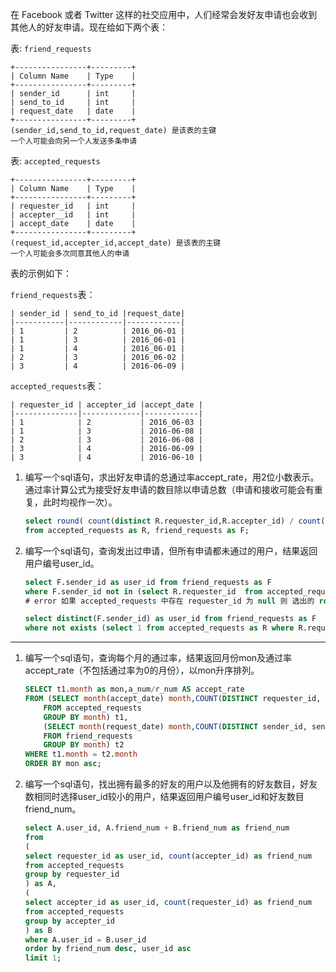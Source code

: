 在 Facebook 或者 Twitter 这样的社交应用中，人们经常会发好友申请也会收到其他人的好友申请。现在给如下两个表：

表: `friend_requests`

```
+----------------+---------+
| Column Name    | Type    |
+----------------+---------+ 
| sender_id      | int     |
| send_to_id     | int     |
| request_date   | date    |
+----------------+---------+
(sender_id,send_to_id,request_date) 是该表的主键
一个人可能会向另一个人发送多条申请
```

表: `accepted_requests`

```
+----------------+---------+
| Column Name    | Type    |
+----------------+---------+ 
| requester_id   | int     |
| accepter__id   | int     |
| accept_date    | date    |
+----------------+---------+
(request_id,accepter_id,accept_date) 是该表的主键
一个人可能会多次同意其他人的申请
```

表的示例如下：

`friend_requests`表：

```
| sender_id | send_to_id |request_date|
|-----------|------------|------------|
| 1         | 2          | 2016_06-01 |
| 1         | 3          | 2016_06-01 |
| 1         | 4          | 2016_06-01 |
| 2         | 3          | 2016_06-02 |
| 3         | 4          | 2016-06-09 |
```

`accepted_requests`表：

```
| requester_id | accepter_id |accept_date |
|--------------|-------------|------------|
| 1            | 2           | 2016_06-03 |
| 1            | 3           | 2016-06-08 |
| 2            | 3           | 2016-06-08 |
| 3            | 4           | 2016-06-09 |
| 3            | 4           | 2016-06-10 |
```

1. 编写一个sql语句，求出好友申请的总通过率accept_rate，用2位小数表示。通过率计算公式为接受好友申请的数目除以申请总数（申请和接收可能会有重复，此时均视作一次）。
	
	```sql
	select round( count(distinct R.requester_id,R.accepter_id) / count(distinct F.sender_id,F.send_to_id) ,2 ) as `accept_rate`
	from accepted_requests as R, friend_requests as F;
    ```
    
2. 编写一个sql语句，查询发出过申请，但所有申请都未通过的用户，结果返回用户编号user_id。

	```sql
	select F.sender_id as user_id from friend_requests as F 
	where F.sender_id not in (select R.requester_id  from accepted_requests as R);
	# error 如果 accepted_requests 中存在 requester_id 为 null 则 选出的 rows 恒定为 0
	
	select distinct(F.sender_id) as user_id from friend_requests as F 
	where not exists (select 1 from accepted_requests as R where R.requester_id=F.sender_id);
	```

---

1. 编写一个sql语句，查询每个月的通过率，结果返回月份mon及通过率accept_rate（不包括通过率为0的月份），以mon升序排列。

	```sql
    SELECT t1.month as mon,a_num/r_num AS accept_rate
    FROM (SELECT month(accept_date) month,COUNT(DISTINCT requester_id, accepter_id) a_num
        FROM accepted_requests
        GROUP BY month) t1,
        (SELECT month(request_date) month,COUNT(DISTINCT sender_id, send_to_id) r_num 
        FROM friend_requests
        GROUP BY month) t2
    WHERE t1.month = t2.month
    ORDER BY mon asc;
	```

2. 编写一个sql语句，找出拥有最多的好友的用户以及他拥有的好友数目，好友数相同时选择user_id较小的用户，结果返回用户编号user_id和好友数目friend_num。

	```sql
    select A.user_id, A.friend_num + B.friend_num as friend_num
    from
    (
    select requester_id as user_id, count(accepter_id) as friend_num
    from accepted_requests
    group by requester_id
    ) as A,
    (
    select accepter_id as user_id, count(requester_id) as friend_num
    from accepted_requests
    group by accepter_id
    ) as B
    where A.user_id = B.user_id
    order by friend_num desc, user_id asc
    limit 1;
	```
